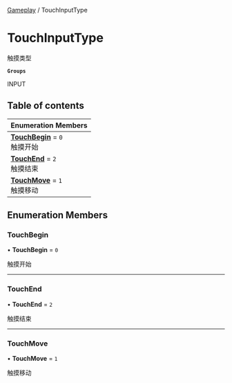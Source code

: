[Gameplay](../modules/Gameplay.Gameplay.md) / TouchInputType

# TouchInputType <Badge type="tip" text="Enumeration" /> <Score text="TouchInputType" />

触摸类型

**`Groups`**

INPUT

## Table of contents

| Enumeration Members |
| :-----|
| **[TouchBegin](Gameplay.TouchInputType.md#touchbegin)** = ``0`` <br> 触摸开始|
| **[TouchEnd](Gameplay.TouchInputType.md#touchend)** = ``2`` <br> 触摸结束|
| **[TouchMove](Gameplay.TouchInputType.md#touchmove)** = ``1`` <br> 触摸移动|

## Enumeration Members

### TouchBegin <Score text="TouchBegin" /> 

• **TouchBegin** = ``0``

触摸开始

___

### TouchEnd <Score text="TouchEnd" /> 

• **TouchEnd** = ``2``

触摸结束

___

### TouchMove <Score text="TouchMove" /> 

• **TouchMove** = ``1``

触摸移动
